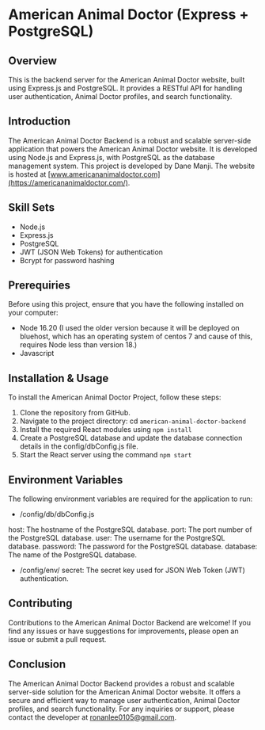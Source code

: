 # American Animal Doctor (Express + PostgreSQL)

## Overview

This is the backend server for the American Animal Doctor website, built using Express.js and PostgreSQL. It provides a RESTful API for handling user authentication, Animal Doctor profiles, and search functionality.

## Introduction

The American Animal Doctor Backend is a robust and scalable server-side application that powers the American Animal Doctor website. It is developed using Node.js and Express.js, with PostgreSQL as the database management system. This project is developed by Dane Manji.
The website is hosted at [www.americananimaldoctor.com](https://americananimaldoctor.com/).

## Skill Sets

- Node.js
- Express.js
- PostgreSQL
- JWT (JSON Web Tokens) for authentication
- Bcrypt for password hashing

## Prerequiries

Before using this project, ensure that you have the following installed on your computer: 
- Node 16.20 (I used the older version because it will be deployed on bluehost, which has an operating system of centos 7 and cause of this, 
  requires Node  less than version 18.)
- Javascript

## Installation & Usage

To install the American Animal Doctor Project, follow these steps:

1. Clone the repository from GitHub.
2. Navigate to the project directory: cd `american-animal-doctor-backend`
3. Install the required React modules using `npm install`
4. Create a PostgreSQL database and update the database connection details in the config/dbConfig.js file.
5. Start the React server using the command `npm start`

## Environment Variables
The following environment variables are required for the application to run:

- /config/db/dbConfig.js

host: The hostname of the PostgreSQL database.
port: The port number of the PostgreSQL database.
user: The username for the PostgreSQL database.
password: The password for the PostgreSQL database.
database: The name of the PostgreSQL database.

- /config/env/
secret: The secret key used for JSON Web Token (JWT) authentication.

## Contributing
Contributions to the American Animal Doctor Backend are welcome! If you find any issues or have suggestions for improvements, please open an issue or submit a pull request.

## Conclusion

The American Animal Doctor Backend provides a robust and scalable server-side solution for the American Animal Doctor website. It offers a secure and efficient way to manage user authentication, Animal Doctor profiles, and search functionality. For any inquiries or support, please contact the developer at ronanlee0105@gmail.com.
